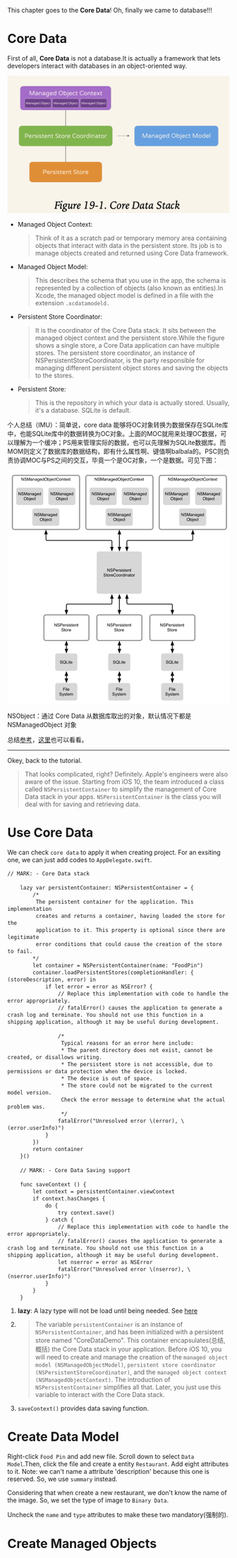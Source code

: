 This chapter goes to the **Core Data**! Oh, finally we came to database!!!

# Core Data

First of all, **Core Data** is not a database.It is actually a framework that lets developers interact with databases in an object-oriented way.

![coredatastack](graph/coredatastack.png)

* Managed Object Context:

  > Think of it as a scratch pad or temporary memory area containing objects that interact with data in the persistent store. Its job is to manage objects created and returned using Core Data framework. 

* Managed Object Model:

  > This describes the schema that you use in the app, the schema is represented by a collection of objects (also known as entities).In Xcode, the managed object model is defined in a file with the extension `.xcdatamodeld. `

* Persistent Store Coordinator:

  > It is the coordinator of the Core Data stack. It sits between the managed object context and the persistent store.While the figure shows a single store, a Core Data application can have multiple stores. The persistent store coordinator, an instance of NSPersistentStoreCoordinator, is the party responsible for managing different persistent object stores and saving the objects to the stores.

* Persistent Store:

  > This is the repository in which your data is actually stored. Usually, it's a database. SQLite is default.

个人总结（IMU）：简单说，core data 能够将OC对象转换为数据保存在SQLite库中，也能SQLite库中的数据转换为OC对象。上面的MOC就用来处理OC数据，可以理解为一个缓冲；PS用来管理实际的数据，也可以先理解为SQLite数据库。而MOM则定义了数据库的数据结构，即有什么属性啊、键值啊balbala的。PSC则负责协调MOC与PS之间的交互，毕竟一个是OC对象，一个是数据。可见下图：

![framework](graph/framework.png)

NSObject：通过 Core Data 从数据库取出的对象，默认情况下都是 NSManagedObject 对象

总结[参考](https://blog.csdn.net/zh952016281/article/details/52105683)，[这里](https://blog.csdn.net/q199109106q/article/details/8563438)也可以看看。

---

Okey, back to the tutorial.

> That looks complicated, right? Definitely. Apple's engineers were also aware of the issue. Starting from iOS 10, the team introduced a class called `NSPersistentContainer` to simplify the management of Core Data stack in your apps. `NSPersistentContainer` is the class you will deal with for saving and retrieving data.

# Use Core Data

We can check `core data` to apply it when creating project. For an exsiting one, we can just add codes to `AppDelegate.swift`.

```sw
// MARK: - Core Data stack

    lazy var persistentContainer: NSPersistentContainer = {
        /*
         The persistent container for the application. This implementation
         creates and returns a container, having loaded the store for the
         application to it. This property is optional since there are legitimate
         error conditions that could cause the creation of the store to fail.
        */
        let container = NSPersistentContainer(name: "FoodPin")
        container.loadPersistentStores(completionHandler: { (storeDescription, error) in
            if let error = error as NSError? {
                // Replace this implementation with code to handle the error appropriately.
                // fatalError() causes the application to generate a crash log and terminate. You should not use this function in a shipping application, although it may be useful during development.
                 
                /*
                 Typical reasons for an error here include:
                 * The parent directory does not exist, cannot be created, or disallows writing.
                 * The persistent store is not accessible, due to permissions or data protection when the device is locked.
                 * The device is out of space.
                 * The store could not be migrated to the current model version.
                 Check the error message to determine what the actual problem was.
                 */
                fatalError("Unresolved error \(error), \(error.userInfo)")
            }
        })
        return container
    }()

    // MARK: - Core Data Saving support

    func saveContext () {
        let context = persistentContainer.viewContext
        if context.hasChanges {
            do {
                try context.save()
            } catch {
                // Replace this implementation with code to handle the error appropriately.
                // fatalError() causes the application to generate a crash log and terminate. You should not use this function in a shipping application, although it may be useful during development.
                let nserror = error as NSError
                fatalError("Unresolved error \(nserror), \(nserror.userInfo)")
            }
        }
    }
```

1. **lazy**: A lazy type will not be load until being needed. See [here](https://zhuanlan.zhihu.com/p/29068547)

2. > The variable `persistentContainer` is an instance of `NSPersistentContainer`, and has been initialized with a persistent store named "CoreDataDemo". This container encapsulates(总结,概括) the Core Data stack in your application. Before iOS 10, you will need to create and manage the creation of the `managed object model (NSManagedObjectModel)`, `persistent store coordinator (NSPersistentStoreCoordinator)`, and the `managed object context (NSManagedObjectContext)`. The introduction of `NSPersistentContainer` simplifies all that. Later, you just use this variable to interact with the Core Data stack.

3. `saveContext()` provides data saving function.

# Create Data Model

Right-click `Food Pin` and add new file. Scroll down to select `Data Model`.Then, click the file and create a entity `Restaurant`. Add eight attributes to it. Note: we can't name a attribute 'description' because this one is reserved. So, we use `summary` instead.

Considering that when create a new restaurant, we don't know the name of the image. So, we set the type of image to `Binary Data`.

Uncheck the `name` and `type` attributes to make these two mandatory(强制的).

# Create Managed Objects



